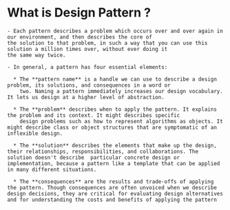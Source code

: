 # What is Design Pattern ?
    - Each pattern describes a problem which occurs over and over again in our environment, and then describes the core of 
    the solution to that problem, in such a way that you can use this solution a million times over, without ever doing it
    the same way twice.

    - In general, a pattern has four essential elements:

      * The **pattern name** is a handle we can use to describe a design problem, its solutions, and consequences in a word or
        two. Naming a pattern immediately increases our design vocabulary. It lets us design at a higher level of abstraction.

      * The **problem** describes when to apply the pattern. It explains the problem and its context. It might describes specific
        design problems such as how to represent algorithms as objects. It might describe class or object structures that are symptomatic of an inflexible design.

      * The **solution** describes the elements that make up the design, their relationships, responsibilities, and collaborations. The solution doesn't describe  particular concrete design or implementation, because a pattern like a template that can be applied in many different situations.

      * The **consequences** are the results and trade-offs of applying the pattern. Though consequences are often unvoiced when we describe design decisions, they are critical for evaluating design alternatives and for understanding the costs and benefits of applying the pattern